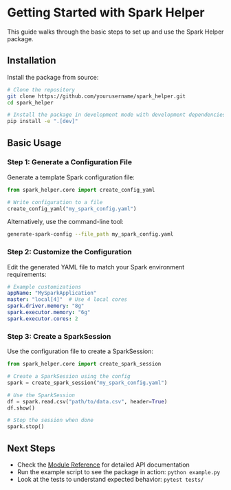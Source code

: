 # Getting Started with Spark Helper

This guide walks through the basic steps to set up and use the Spark Helper package.

## Installation

Install the package from source:

```bash
# Clone the repository
git clone https://github.com/yourusername/spark_helper.git
cd spark_helper

# Install the package in development mode with development dependencies
pip install -e ".[dev]"
```

## Basic Usage

### Step 1: Generate a Configuration File

Generate a template Spark configuration file:

```python
from spark_helper.core import create_config_yaml

# Write configuration to a file
create_config_yaml("my_spark_config.yaml")
```

Alternatively, use the command-line tool:

```bash
generate-spark-config --file_path my_spark_config.yaml
```

### Step 2: Customize the Configuration

Edit the generated YAML file to match your Spark environment requirements:

```yaml
# Example customizations
appName: "MySparkApplication"
master: "local[4]"  # Use 4 local cores
spark.driver.memory: "8g"
spark.executor.memory: "6g"
spark.executor.cores: 2
```

### Step 3: Create a SparkSession

Use the configuration file to create a SparkSession:

```python
from spark_helper.core import create_spark_session

# Create a SparkSession using the config
spark = create_spark_session("my_spark_config.yaml")

# Use the SparkSession
df = spark.read.csv("path/to/data.csv", header=True)
df.show()

# Stop the session when done
spark.stop()
```

## Next Steps

- Check the [Module Reference](modules.md) for detailed API documentation
- Run the example script to see the package in action: `python example.py`
- Look at the tests to understand expected behavior: `pytest tests/`
